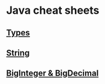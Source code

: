 # Java cheat sheets

## [Types](https://github.com/xdpiqbx/java_cheat_sheets/tree/main/src/main/java/Types)

## [String](https://github.com/xdpiqbx/java_cheat_sheets/tree/main/src/main/java/String)

## [BigInteger & BigDecimal](https://github.com/xdpiqbx/java_cheat_sheets/tree/main/src/main/java/big_integer_big_decimal)